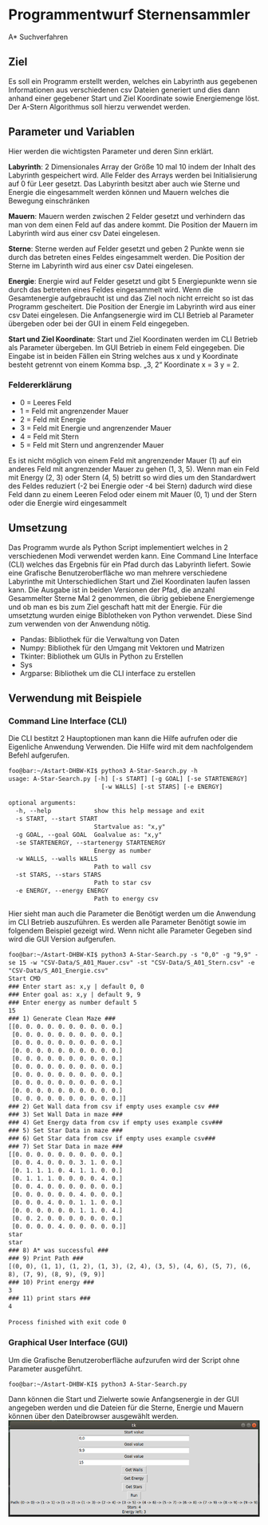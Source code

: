# Programmentwurf Sternensammler
A* Suchverfahren  
## Ziel
Es soll ein Programm erstellt werden, welches ein Labyrinth aus gegebenen Informationen aus verschiedenen csv Dateien generiert und dies dann anhand einer gegebener Start und Ziel Koordinate  sowie Energiemenge löst.  Der A-Stern Algorithmus soll hierzu verwendet werden.
## Parameter und Variablen
Hier werden die wichtigsten Parameter und deren Sinn erklärt.

**Labyrinth**: 2 Dimensionales Array der Größe 10 mal 10 indem der Inhalt des Labyrinth gespeichert wird. Alle Felder des Arrays werden bei Initialisierung auf 0 für Leer gesetzt. Das Labyrinth besitzt aber auch  wie Sterne und Energie die eingesammelt werden können und Mauern welches die Bewegung einschränken

**Mauern**: Mauern werden zwischen 2 Felder gesetzt und verhindern das man von dem einen Feld auf  das andere kommt. Die Position der Mauern im Labyrinth wird aus einer csv Datei eingelesen.

**Sterne**: Sterne werden auf Felder gesetzt und geben 2 Punkte wenn sie durch das betreten eines Feldes eingesammelt werden. Die Position der Sterne im Labyrinth wird aus einer csv Datei eingelesen.

**Energie**: Energie wird auf Felder gesetzt und gibt 5 Energiepunkte wenn sie durch das betreten eines Feldes eingesammelt wird. Wenn die Gesamtenergie aufgebraucht ist und das Ziel noch nicht erreicht so ist das Programm gescheitert. Die Position der Energie im Labyrinth wird aus einer csv Datei eingelesen. Die Anfangsenergie wird im CLI Betrieb al Parameter übergeben oder bei der GUI  in einem Feld eingegeben.

**Start und Ziel Koordinate**: Start und Ziel Koordinaten werden im CLI Betrieb als Parameter übergeben. Im GUI Betrieb in einem Feld eingegeben. Die Eingabe ist in beiden Fällen ein String welches aus x und y Koordinate besteht getrennt von einem Komma bsp. „3, 2“ Koordinate x = 3 y = 2.

### Feldererklärung
+ 0 = Leeres Feld
+ 1 = Feld mit angrenzender Mauer
+ 2 = Feld mit Energie
+ 3 = Feld mit Energie und angrenzender Mauer
+ 4 = Feld mit Stern
+ 5 = Feld mit Stern und angrenzender Mauer

Es ist nicht möglich von einem Feld mit angrenzender  Mauer (1) auf ein anderes Feld mit angrenzender Mauer zu gehen (1, 3, 5).   Wenn man ein Feld mit Energy (2, 3) oder Stern (4, 5) betritt so wird dies um den Standardwert des Feldes reduziert (-2 bei Energie oder -4 bei Stern) dadurch wird diese Feld dann zu einem Leeren Felod oder einem mit Mauer (0, 1) und der Stern oder die Energie wird eingesammelt
## Umsetzung
Das Programm wurde als Python Script implementiert welches in 2 verschiedenen Modi verwendet werden kann. Eine Command Line Interface (CLI) welches das Ergebnis für ein Pfad durch das  Labyrinth liefert. Sowie eine Grafische Benutzeroberfläche wo man mehrere verschiedene Labyrinthe mit Unterschiedlichen Start und Ziel Koordinaten laufen lassen kann.
Die Ausgabe ist in beiden Versionen der Pfad, die anzahl Gesammelter Sterne Mal 2 genommen, die übrig gebiebene Energiemenge und ob man es bis zum Ziel geschaft hatt mit der Energie.
Für die umsetztung wurden einige Biblotheken von Python verwendet. Diese Sind zum verwenden von der Anwendung nötig.
+ Pandas: Bibliothek für die Verwaltung von Daten
+ Numpy: Bibliothek für den Umgang mit Vektoren und Matrizen
+ Tkinter:  Bibliothek um GUIs in Python zu Erstellen
+ Sys
+ Argparse:  Bibliothek um die CLI interface zu erstellen
## Verwendung mit Beispiele
### Command Line Interface (CLI)
Die CLI bestitzt 2 Hauptoptionen man kann die Hilfe aufrufen oder die Eigenliche Anwendung Verwenden. Die Hilfe wird mit dem nachfolgendem Befehl aufgerufen.
```shell script
foo@bar:~/Astart-DHBW-KI$ python3 A-Star-Search.py -h
usage: A-Star-Search.py [-h] [-s START] [-g GOAL] [-se STARTENERGY]
                          [-w WALLS] [-st STARS] [-e ENERGY]

optional arguments:
  -h, --help            show this help message and exit
  -s START, --start START
                        Startvalue as: "x,y"
  -g GOAL, --goal GOAL  Goalvalue as: "x,y"
  -se STARTENERGY, --startenergy STARTENERGY
                        Energy as number
  -w WALLS, --walls WALLS
                        Path to wall csv
  -st STARS, --stars STARS
                        Path to star csv
  -e ENERGY, --energy ENERGY
                        Path to energy csv

```

Hier sieht man auch die Parameter die Benötigt werden um die Anwendung im CLI Betrieb auszuführen. Es werden alle Parameter Benötigt sowie im folgendem Beispiel gezeigt wird. Wenn nicht alle Parameter Gegeben sind wird die GUI Version aufgerufen.
```shell script
foo@bar:~/Astart-DHBW-KI$ python3 A-Star-Search.py -s "0,0" -g "9,9" -se 15 -w "CSV-Data/S_A01_Mauer.csv" -st "CSV-Data/S_A01_Stern.csv" -e "CSV-Data/S_A01_Energie.csv"
Start CMD
### Enter start as: x,y | default 0, 0
### Enter goal as: x,y | default 9, 9
### Enter energy as number default 5
15
### 1) Generate Clean Maze ###
[[0. 0. 0. 0. 0. 0. 0. 0. 0. 0.]
 [0. 0. 0. 0. 0. 0. 0. 0. 0. 0.]
 [0. 0. 0. 0. 0. 0. 0. 0. 0. 0.]
 [0. 0. 0. 0. 0. 0. 0. 0. 0. 0.]
 [0. 0. 0. 0. 0. 0. 0. 0. 0. 0.]
 [0. 0. 0. 0. 0. 0. 0. 0. 0. 0.]
 [0. 0. 0. 0. 0. 0. 0. 0. 0. 0.]
 [0. 0. 0. 0. 0. 0. 0. 0. 0. 0.]
 [0. 0. 0. 0. 0. 0. 0. 0. 0. 0.]
 [0. 0. 0. 0. 0. 0. 0. 0. 0. 0.]]
### 2) Get Wall data from csv if empty uses example csv ###
### 3) Set Wall Data in maze ###
### 4) Get Energy data from csv if empty uses example csv###
### 5) Set Star Data in maze ###
### 6) Get Star data from csv if empty uses example csv###
### 7) Set Star Data in maze ###
[[0. 0. 0. 0. 0. 0. 0. 0. 0. 0.]
 [0. 0. 4. 0. 0. 0. 3. 1. 0. 0.]
 [0. 1. 1. 1. 0. 4. 1. 1. 0. 0.]
 [0. 1. 1. 1. 0. 0. 0. 0. 4. 0.]
 [0. 0. 4. 0. 0. 0. 0. 0. 0. 0.]
 [0. 0. 0. 0. 0. 0. 4. 0. 0. 0.]
 [0. 0. 0. 4. 0. 0. 1. 1. 0. 0.]
 [0. 0. 0. 0. 0. 0. 1. 1. 0. 4.]
 [0. 0. 2. 0. 0. 0. 0. 0. 0. 0.]
 [0. 0. 0. 0. 4. 0. 0. 0. 0. 0.]]
star
star
### 8) A* was successful ###
### 9) Print Path ###
[(0, 0), (1, 1), (1, 2), (1, 3), (2, 4), (3, 5), (4, 6), (5, 7), (6, 8), (7, 9), (8, 9), (9, 9)]
### 10) Print energy ###
3
### 11) print stars ###
4

Process finished with exit code 0

```

### Graphical User Interface (GUI)
Um die Grafische Benutzeroberfläche aufzurufen wird der Script ohne Parameter ausgeführt.
```shell script
foo@bar:~/Astart-DHBW-KI$ python3 A-Star-Search.py 
```
Dann können die Start und Zielwerte sowie Anfangsenergie in der GUI angegeben werden und die Dateien für die Sterne, Energie und Mauern können über den Dateibrowser ausgewählt werden.
![GUI](GUI-Screenshot.png)